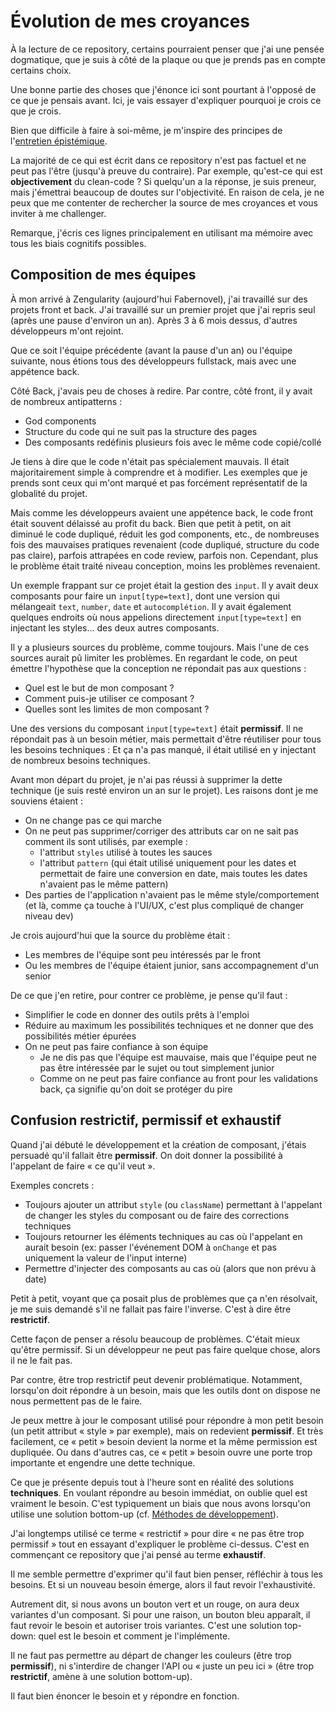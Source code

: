 # Évolution de mes croyances

À la lecture de ce repository, certains pourraient penser que j'ai une pensée dogmatique, que je suis à côté de la plaque ou que je prends pas en compte certains choix.

Une bonne partie des choses que j'énonce ici sont pourtant à l'opposé de ce que je pensais avant.
Ici, je vais essayer d'expliquer pourquoi je crois ce que je crois.

Bien que difficile à faire à soi-même, je m'inspire des principes de l'[entretien épistémique](https://skeptikon.fr/videos/watch/4bf28fd4-ca36-4ec9-983f-842fef879e32).

La majorité de ce qui est écrit dans ce repository n'est pas factuel et ne peut pas l'être (jusqu'à preuve du contraire).
Par exemple, qu'est-ce qui est **objectivement** du clean-code ?
Si quelqu'un a la réponse, je suis preneur, mais j'émettrai beaucoup de doutes sur l'objectivité.
En raison de cela, je ne peux que me contenter de rechercher la source de mes croyances et vous inviter à me challenger.

Remarque, j'écris ces lignes principalement en utilisant ma mémoire avec tous les biais cognitifs possibles.

## Composition de mes équipes

À mon arrivé à Zengularity (aujourd'hui Fabernovel), j'ai travaillé sur des projets front et back.
J'ai travaillé sur un premier projet que j'ai repris seul (après une pause d'environ un an).
Après 3 à 6 mois dessus, d'autres développeurs m'ont rejoint.

Que ce soit l'équipe précédente (avant la pause d'un an) ou l'équipe suivante, nous étions tous des développeurs fullstack, mais avec une appétence back.

Côté Back, j'avais peu de choses à redire.
Par contre, côté front, il y avait de nombreux antipatterns :

* God components
* Structure du code qui ne suit pas la structure des pages
* Des composants redéfinis plusieurs fois avec le même code copié/collé

Je tiens à dire que le code n'était pas spécialement mauvais.
Il était majoritairement simple à comprendre et à modifier.
Les exemples que je prends sont ceux qui m'ont marqué et pas forcément représentatif de la globalité du projet.

Mais comme les développeurs avaient une appétence back, le code front était souvent délaissé au profit du back.
Bien que petit à petit, on ait diminué le code dupliqué, réduit les god components, etc., de nombreuses fois des mauvaises pratiques revenaient
(code dupliqué, structure du code pas claire), parfois attrapées en code review, parfois non.
Cependant, plus le problème était traité niveau conception, moins les problèmes revenaient.

Un exemple frappant sur ce projet était la gestion des `input`.
Il y avait deux composants pour faire un `input[type=text]`, dont une version qui mélangeait `text`, `number`, `date` et `autocomplétion`.
Il y avait également quelques endroits où nous appelions directement `input[type=text]` en injectant les styles… des deux autres composants.

Il y a plusieurs sources du problème, comme toujours. Mais l'une de ces sources aurait pû limiter les problèmes.
En regardant le code, on peut émettre l'hypothèse que la conception ne répondait pas aux questions :

* Quel est le but de mon composant ?
* Comment puis-je utiliser ce composant ?
* Quelles sont les limites de mon composant ?

Une des versions du composant `input[type=text]` était **permissif**.
Il ne répondait pas à un besoin métier, mais permettait d'être réutiliser pour tous les besoins techniques :
Et ça n'a pas manqué, il était utilisé en y injectant de nombreux besoins techniques.

Avant mon départ du projet, je n'ai pas réussi à supprimer la dette technique (je suis resté environ un an sur le projet).
Les raisons dont je me souviens étaient :

* On ne change pas ce qui marche
* On ne peut pas supprimer/corriger des attributs car on ne sait pas comment ils sont utilisés, par exemple :
  * l'attribut `styles` utilisé à toutes les sauces
  * l'attribut `pattern` (qui était utilisé uniquement pour les dates et permettait de faire une conversion en date, mais toutes les dates n'avaient pas le même pattern)
* Des parties de l'application n'avaient pas le même style/comportement (et là, comme ça touche à l'UI/UX, c'est plus compliqué de changer niveau dev)

Je crois aujourd'hui que la source du problème était :

* Les membres de l'équipe sont peu intéressés par le front
* Ou les membres de l'équipe étaient junior, sans accompagnement d'un senior

De ce que j'en retire, pour contrer ce problème, je pense qu'il faut :

* Simplifier le code en donner des outils prêts à l'emploi 
* Réduire au maximum les possibilités techniques et ne donner que des possibilités métier épurées
* On ne peut pas faire confiance à son équipe
  * Je ne dis pas que l'équipe est mauvaise, mais que l'équipe peut ne pas être intéressée par le sujet ou tout simplement junior
  * Comme on ne peut pas faire confiance au front pour les validations back, ça signifie qu'on doit se protéger du pire

## Confusion restrictif, permissif et exhaustif

Quand j'ai débuté le développement et la création de composant, j'étais persuadé qu'il fallait être **permissif**.
On doit donner la possibilité à l'appelant de faire « ce qu'il veut ».

Exemples concrets :

* Toujours ajouter un attribut `style` (ou `className`) permettant à l'appelant de changer les styles du composant ou de faire des corrections techniques
* Toujours retourner les éléments techniques au cas où l'appelant en aurait besoin (ex: passer l'événement DOM à `onChange` et pas uniquement la valeur de l'input interne)
* Permettre d'injecter des composants au cas où (alors que non prévu à date)


Petit à petit, voyant que ça posait plus de problèmes que ça n'en résolvait, je me suis demandé s'il ne fallait pas faire l'inverse.
C'est à dire être **restrictif**.

Cette façon de penser a résolu beaucoup de problèmes. C'était mieux qu'être permissif.
Si un développeur ne peut pas faire quelque chose, alors il ne le fait pas.

Par contre, être trop restrictif peut devenir problématique.
Notamment, lorsqu'on doit répondre à un besoin, mais que les outils dont on dispose ne nous permettent pas de le faire.

Je peux mettre à jour le composant utilisé pour répondre à mon petit besoin (un petit attribut « style » par exemple), mais on redevient **permissif**.
Et très facilement, ce « petit » besoin devient la norme et la même permission est dupliquée.
Ou dans d'autres cas, ce « petit » besoin ouvre une porte trop importante et engendre une dette technique.

Ce que je présente depuis tout à l'heure sont en réalité des solutions **techniques**.
En voulant répondre au besoin immédiat, on oublie quel est vraiment le besoin.
C'est typiquement un biais que nous avons lorsqu'on utilise une solution bottom-up (cf. [Méthodes de développement](./90-methodes-developpement.md)).


J'ai longtemps utilisé ce terme « restrictif » pour dire « ne pas être trop permissif » tout en essayant d'expliquer le problème ci-dessus.
C'est en commençant ce repository que j'ai pensé au terme **exhaustif**.

Il me semble permettre d'exprimer qu'il faut bien penser, réfléchir à tous les besoins.
Et si un nouveau besoin émerge, alors il faut revoir l'exhaustivité.

Autrement dit, si nous avons un bouton vert et un rouge, on aura deux variantes d'un composant.
Si pour une raison, un bouton bleu apparaît, il faut revoir le besoin et autoriser trois variantes.
C'est une solution top-down: quel est le besoin et comment je l'implémente.

Il ne faut pas permettre au départ de changer les couleurs (être trop **permissif**),
ni s'interdire de changer l'API ou « juste un peu ici » (être trop **restrictif**, amène à une solution bottom-up).

Il faut bien énoncer le besoin et y répondre en fonction.
